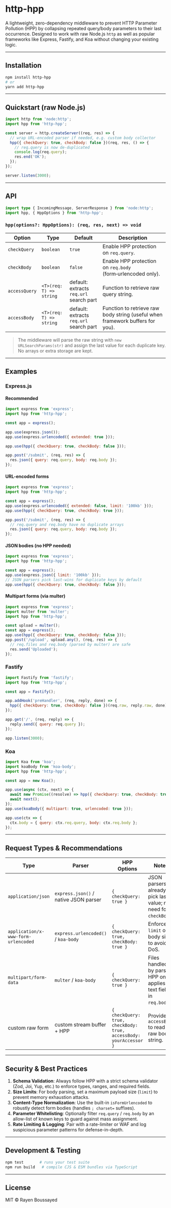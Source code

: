 # http-hpp

A lightweight, zero-dependency middleware to prevent HTTP Parameter Pollution (HPP) by collapsing repeated query/body parameters to their last occurrence. Designed to work with raw Node.js `http` as well as popular frameworks like Express, Fastify, and Koa without changing your existing logic.

---

## Installation

```bash
npm install http-hpp
# or
yarn add http-hpp
```

---

## Quickstart (raw Node.js)

```js
import http from 'node:http';
import hpp from 'http-hpp';

const server = http.createServer((req, res) => {
  // wrap URL-encoded parser if needed, e.g. custom body collector
  hpp({ checkQuery: true, checkBody: false })(req, res, () => {
    // req.query is now de-duplicated
    console.log(req.query);
    res.end('OK');
  });
});

server.listen(3000);
```

---

## API

```ts
import type { IncomingMessage, ServerResponse } from 'node:http';
import hpp, { HppOptions } from 'http-hpp';
```

### `hpp(options?: HppOptions): (req, res, next) => void`

| Option        | Type                    | Default                                 | Description                                                                   |
| ------------- | ----------------------- | --------------------------------------- | ----------------------------------------------------------------------------- |
| `checkQuery`  | `boolean`               | `true`                                  | Enable HPP protection on `req.query`.                                         |
| `checkBody`   | `boolean`               | `false`                                 | Enable HPP protection on `req.body` (form‑urlencoded only).                   |
| `accessQuery` | `<T>(req: T) => string` | default: extracts `req.url` search part | Function to retrieve raw query string.                                        |
| `accessBody`  | `<T>(req: T) => string` | default: extracts `req.url` search part | Function to retrieve raw body string (useful when framework buffers for you). |

> The middleware will parse the raw string with `new URLSearchParams(str)` and assign
> the last value for each duplicate key. No arrays or extra storage are kept.

---

## Examples

### Express.js

#### Recommended

```js
import express from 'express';
import hpp from 'http-hpp';

const app = express();

app.use(express.json());
app.use(express.urlencoded({ extended: true }));

app.use(hpp({ checkQuery: true, checkBody: false }));

app.post('/submit', (req, res) => {
  res.json({ query: req.query, body: req.body });
});
```

#### URL-encoded forms

```js
import express from 'express';
import hpp from 'http-hpp';

const app = express();
app.use(express.urlencoded({ extended: false, limit: '100kb' }));
app.use(hpp({ checkQuery: true, checkBody: true }));

app.post('/submit', (req, res) => {
  // req.query and req.body have no duplicate arrays
  res.json({ query: req.query, body: req.body });
});
```

#### JSON bodies (no HPP needed)

```js
import express from 'express';
import hpp from 'http-hpp';

const app = express();
app.use(express.json({ limit: '100kb' }));
// JSON parsers pick last‑wins for duplicate keys by default
app.use(hpp({ checkQuery: true, checkBody: false }));
```

#### Multipart forms (via multer)

```js
import express from 'express';
import multer from 'multer';
import hpp from 'http-hpp';

const upload = multer();
const app = express();
app.use(hpp({ checkQuery: true, checkBody: false }));
app.post('/upload', upload.any(), (req, res) => {
  // req.files and req.body (parsed by multer) are safe
  res.send('Uploaded');
});
```

### Fastify

```js
import Fastify from 'fastify';
import hpp from 'http-hpp';

const app = Fastify();

app.addHook('preHandler', (req, reply, done) => {
  hpp({ checkQuery: true, checkBody: false })(req.raw, reply.raw, done);
});

app.get('/', (req, reply) => {
  reply.send({ query: req.query });
});

app.listen(3000);
```

### Koa

```js
import Koa from 'koa';
import koaBody from 'koa-body';
import hpp from 'http-hpp';

const app = new Koa();

app.use(async (ctx, next) => {
  await new Promise((resolve) => hpp({ checkQuery: true, checkBody: true })(ctx.req, ctx.res, resolve));
  await next();
});
app.use(koaBody({ multipart: true, urlencoded: true }));

app.use(ctx => {
  ctx.body = { query: ctx.req.query, body: ctx.req.body };
});
```

---

## Request Types & Recommendations

| Type                                | Parser                                | HPP Options                                                       | Notes                                                                   |
| ----------------------------------- | ------------------------------------- | ----------------------------------------------------------------- | ----------------------------------------------------------------------- |
| `application/json`                  | `express.json()` / native JSON parser | `{ checkQuery: true }`                                            | JSON parsers already pick last value; no need for `checkBody`.          |
| `application/x-www-form-urlencoded` | `express.urlencoded()` / `koa-body`   | `{ checkQuery: true, checkBody: true }`                           | Enforce `limit` on body size to avoid DoS.                              |
| `multipart/form-data`               | `multer` / `koa-body`                 | `{ checkQuery: true }`                                            | Files handled by parser; HPP only applies to text fields in `req.body`. |
| custom raw form                     | custom stream buffer + HPP            | `{ checkQuery: true, checkBody: true, accessBody: yourAccessor }` | Provide `accessBody` to read raw body string.                           |

---

## Security & Best Practices

1. **Schema Validation**: Always follow HPP with a strict schema validator (Zod, Joi, Yup, etc.) to enforce types, ranges, and required fields.
2. **Size Limits**: For body parsing, set a maximum payload size (`limit`) to prevent memory exhaustion attacks.
3. **Content-Type Normalization**: Use the built-in `isFormUrlencoded` to robustly detect form bodies (handles `; charset=` suffixes).
4. **Parameter Whitelisting**: Optionally filter `req.query` / `req.body` by an allow-list of known keys to guard against mass assignment.
5. **Rate Limiting & Logging**: Pair with a rate-limiter or WAF and log suspicious parameter patterns for defense-in-depth.

---

## Development & Testing

```bash
npm test       # runs your test suite
npm run build   # compile CJS & ESM bundles via TypeScript
```

---

## License

MIT © Rayen Boussayed
